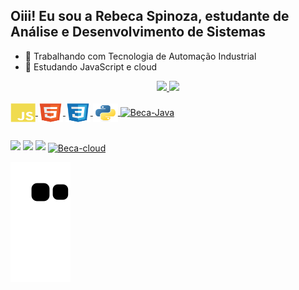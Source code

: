 ## Oiii! Eu sou a Rebeca Spinoza, estudante de Análise e Desenvolvimento de Sistemas

- 🔭 Trabalhando com Tecnologia de Automação Industrial
- 🌱 Estudando JavaScript e cloud


<div align="center">
  <a href="https://github.com/RebecaSpinoza">
  <img height="180em" src="https://github-readme-stats.vercel.app/api?username=RebecaSpinoza&show_icons=true&theme=dracula&include_all_commits=true&count_private=true"/>
  <img height="180em" src="https://github-readme-stats.vercel.app/api/top-langs/?username=RebecaSpinoza&layout=compact&langs_count=7&theme=dracula"/>
</div>
<div style="display: inline_block"><br>
  <img align="center" alt="Beca-Js" height="30" width="40" src="https://raw.githubusercontent.com/devicons/devicon/master/icons/javascript/javascript-plain.svg">
  <img align="center" alt="Beca-HTML" height="30" width="40" src="https://raw.githubusercontent.com/devicons/devicon/master/icons/html5/html5-original.svg">
  <img align="center" alt="Beca-CSS" height="30" width="40" src="https://raw.githubusercontent.com/devicons/devicon/master/icons/css3/css3-original.svg">
  <img align="center" alt="Beca-Python" height="30" width="40" src="https://raw.githubusercontent.com/devicons/devicon/master/icons/python/python-original.svg">
  <img align="center" alt="Beca-Java" height="30" width="40" src="https://cdn.jsdelivr.net/gh/devicons/devicon/icons/java/java-original-wordmark.svg" />
        
</div>
  
  ##
 
<div> 
  <a href="https://www.instagram.com/rebeca_spinoza_/" target="_blank"><img src="https://img.shields.io/badge/-Instagram-%23E4405F?style=for-the-badge&logo=instagram&logoColor=white" target="_blank"></a>
  <a href = "mailto:beca.spinoza@gmail.com"><img src="https://img.shields.io/badge/-Gmail-%23333?style=for-the-badge&logo=gmail&logoColor=white" target="_blank"></a>
  <a href="https://www.linkedin.com/in/rebeca-spinoza-4a38b31a4" target="_blank"><img src="https://img.shields.io/badge/-LinkedIn-%230077B5?style=for-the-badge&logo=linkedin&logoColor=white" target="_blank"></a> 
  <a href="https://www.cloudskillsboost.google/public_profiles/ccc3ca54-7da6-425a-8ac9-5f3de963649a"><img align="center" alt="Beca-cloud" height="30" width="40" src="https://cdn.jsdelivr.net/gh/devicons/devicon/icons/googlecloud/googlecloud-original.svg"  /></a>

 
  ![Snake animation](https://github.com/RebecaSpinoza/RebecaSpinoza/blob/output/github-contribution-grid-snake.svg)
 
</div>
